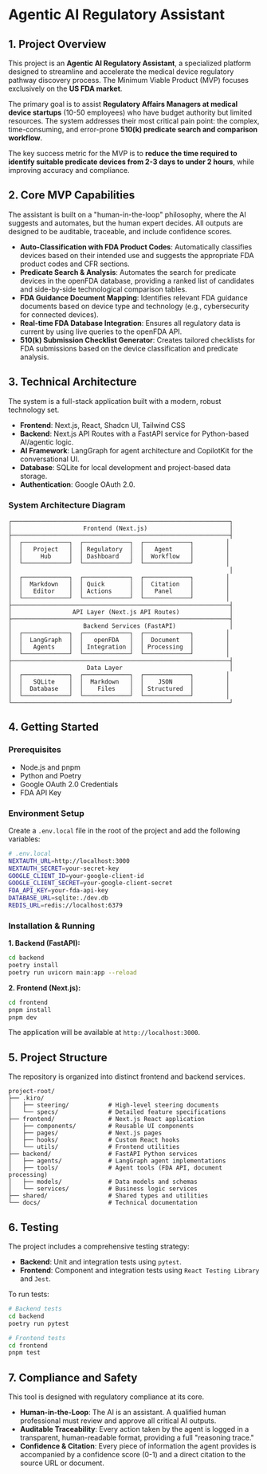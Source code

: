 # Agentic AI Regulatory Assistant

## 1. Project Overview

This project is an **Agentic AI Regulatory Assistant**, a specialized platform designed to streamline and accelerate the medical device regulatory pathway discovery process. The Minimum Viable Product (MVP) focuses exclusively on the **US FDA market**.

The primary goal is to assist **Regulatory Affairs Managers at medical device startups** (10-50 employees) who have budget authority but limited resources. The system addresses their most critical pain point: the complex, time-consuming, and error-prone **510(k) predicate search and comparison workflow**.

The key success metric for the MVP is to **reduce the time required to identify suitable predicate devices from 2-3 days to under 2 hours**, while improving accuracy and compliance.

## 2. Core MVP Capabilities

The assistant is built on a "human-in-the-loop" philosophy, where the AI suggests and automates, but the human expert decides. All outputs are designed to be auditable, traceable, and include confidence scores.

- **Auto-Classification with FDA Product Codes**: Automatically classifies devices based on their intended use and suggests the appropriate FDA product codes and CFR sections.
- **Predicate Search & Analysis**: Automates the search for predicate devices in the openFDA database, providing a ranked list of candidates and side-by-side technological comparison tables.
- **FDA Guidance Document Mapping**: Identifies relevant FDA guidance documents based on device type and technology (e.g., cybersecurity for connected devices).
- **Real-time FDA Database Integration**: Ensures all regulatory data is current by using live queries to the openFDA API.
- **510(k) Submission Checklist Generator**: Creates tailored checklists for FDA submissions based on the device classification and predicate analysis.

## 3. Technical Architecture

The system is a full-stack application built with a modern, robust technology set.

- **Frontend**: Next.js, React, Shadcn UI, Tailwind CSS
- **Backend**: Next.js API Routes with a FastAPI service for Python-based AI/agentic logic.
- **AI Framework**: LangGraph for agent architecture and CopilotKit for the conversational UI.
- **Database**: SQLite for local development and project-based data storage.
- **Authentication**: Google OAuth 2.0.

### System Architecture Diagram
```
┌─────────────────────────────────────────────────────────────┐
│                    Frontend (Next.js)                       │
├─────────────────────────────────────────────────────────────┤
│  ┌─────────────┐  ┌─────────────┐  ┌─────────────┐         │
│  │   Project   │  │ Regulatory  │  │   Agent     │         │
│  │     Hub     │  │ Dashboard   │  │  Workflow   │         │
│  └─────────────┘  └─────────────┘  └─────────────┘         │
│                                                             │
│  ┌─────────────┐  ┌─────────────┐  ┌─────────────┐         │
│  │  Markdown   │  │ Quick       │  │  Citation   │         │
│  │   Editor    │  │ Actions     │  │   Panel     │         │
│  └─────────────┘  └─────────────┘  └─────────────┘         │
├─────────────────────────────────────────────────────────────┤
│                 API Layer (Next.js API Routes)              │
├─────────────────────────────────────────────────────────────┤
│                    Backend Services (FastAPI)               │
│  ┌─────────────┐  ┌─────────────┐  ┌─────────────┐         │
│  │  LangGraph  │  │   openFDA   │  │  Document   │         │
│  │   Agents    │  │ Integration │  │ Processing  │         │
│  └─────────────┘  └─────────────┘  └─────────────┘         │
├─────────────────────────────────────────────────────────────┤
│                     Data Layer                              │
│  ┌─────────────┐  ┌─────────────┐  ┌─────────────┐         │
│  │   SQLite    │  │  Markdown   │  │    JSON     │         │
│  │  Database   │  │    Files    │  │ Structured  │         │
│  └─────────────┘  └─────────────┘  └─────────────┘         │
└─────────────────────────────────────────────────────────────┘
```

## 4. Getting Started

### Prerequisites
- Node.js and pnpm
- Python and Poetry
- Google OAuth 2.0 Credentials
- FDA API Key

### Environment Setup
Create a `.env.local` file in the root of the project and add the following variables:
```bash
# .env.local
NEXTAUTH_URL=http://localhost:3000
NEXTAUTH_SECRET=your-secret-key
GOOGLE_CLIENT_ID=your-google-client-id
GOOGLE_CLIENT_SECRET=your-google-client-secret
FDA_API_KEY=your-fda-api-key
DATABASE_URL=sqlite:./dev.db
REDIS_URL=redis://localhost:6379
```

### Installation & Running

**1. Backend (FastAPI):**
```bash
cd backend
poetry install
poetry run uvicorn main:app --reload
```

**2. Frontend (Next.js):**
```bash
cd frontend
pnpm install
pnpm dev
```
The application will be available at `http://localhost:3000`.

## 5. Project Structure

The repository is organized into distinct frontend and backend services.

```
project-root/
├── .kiro/
│   ├── steering/           # High-level steering documents
│   └── specs/              # Detailed feature specifications
├── frontend/               # Next.js React application
│   ├── components/         # Reusable UI components
│   ├── pages/              # Next.js pages
│   ├── hooks/              # Custom React hooks
│   └── utils/              # Frontend utilities
├── backend/                # FastAPI Python services
│   ├── agents/             # LangGraph agent implementations
│   ├── tools/              # Agent tools (FDA API, document processing)
│   ├── models/             # Data models and schemas
│   └── services/           # Business logic services
├── shared/                 # Shared types and utilities
└── docs/                   # Technical documentation
```

## 6. Testing

The project includes a comprehensive testing strategy:
- **Backend**: Unit and integration tests using `pytest`.
- **Frontend**: Component and integration tests using `React Testing Library` and `Jest`.

To run tests:
```bash
# Backend tests
cd backend
poetry run pytest

# Frontend tests
cd frontend
pnpm test
```

## 7. Compliance and Safety

This tool is designed with regulatory compliance at its core.
- **Human-in-the-Loop**: The AI is an assistant. A qualified human professional must review and approve all critical AI outputs.
- **Auditable Traceability**: Every action taken by the agent is logged in a transparent, human-readable format, providing a full "reasoning trace."
- **Confidence & Citation**: Every piece of information the agent provides is accompanied by a confidence score (0-1) and a direct citation to the source URL or document.
